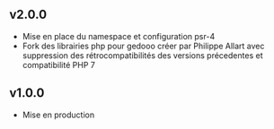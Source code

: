 ## v2.0.0
- Mise en place du namespace et configuration psr-4
- Fork des librairies php pour gedooo créer par Philippe Allart avec suppression des rétrocompatibilités des versions précedentes et compatibilité PHP 7

## v1.0.0
- Mise en production